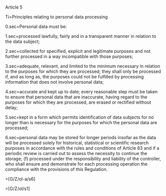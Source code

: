 Article 5

Ti=Principles relating to personal data processing

0.sec=Personal data must be:

1.sec=processed lawfully, fairly and in a transparent manner in relation to the data subject;

2.sec=collected for specified, explicit and legitimate purposes and not further processed in a way incompatible with those purposes;

3.sec=adequate, relevant, and limited to the minimum necessary in relation to the purposes for which they are processed; they shall only be processed if, and as long as, the purposes could not be fulfilled by processing information that does not involve personal data;

4.sec=accurate and kept up to date; every reasonable step must be taken to ensure that personal data that are inaccurate, having regard to the purposes for which they are processed, are erased or rectified without delay;

5.sec=kept in a form which permits identification of data subjects for no longer than is necessary for the purposes for which the personal data are processed; 

6.sec=personal data may be stored for longer periods insofar as the data will be processed solely for historical, statistical or scientific research purposes in accordance with the rules and conditions of Article 83 and if a periodic review is carried out to assess the necessity to continue the storage; (f) processed under the responsibility and liability of the controller, who shall ensure and demonstrate for each processing operation the compliance with the provisions of this Regulation.

=[G/Z/ol-a/s6]

=[G/Z/ol/s1]
